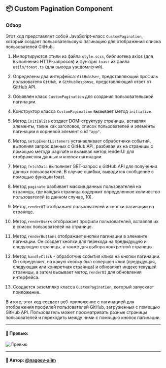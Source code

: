 ## 📦 Custom Pagination Component

### Обзор
Этот код представляет собой JavaScript-класс `CustomPagination`, который создает пользовательскую пагинацию для отображения списка пользователей GitHub. 

1. Импортируются стили из файла `style.scss`, библиотека axios (для выполнения HTTP-запросов) и функция `toast` из файла `utils/toast.ts` (для вывода уведомлений).

2. Определены два интерфейса: `GitHubUser`, представляющий профиль пользователя `GitHub`, и `GitHubResponse`, представляющий ответ от GitHub API.

3. Объявлен класс `CustomPagination` для создания пользовательской пагинации.

4. Конструктор класса `CustomPagination` вызывает метод `initialize`.

5. Метод `initialize` создает DOM-структуру страницы, вставляя элементы, такие как заголовок, список пользователей и элементы пагинации в корневой элемент с id `"app"`.

6. Метод `setupEventListeners` устанавливает обработчики событий, выполняя запрос данных с GitHub API, разбивая их на страницы с помощью метода paginate и вызывая метод renderUI для отображения данных и кнопок пагинации.

7. Метод `fetchData` выполняет GET-запрос к GitHub API для получения данных пользователей. В случае ошибки, выводится сообщение с помощью функции toast.

8. Метод `paginate` разбивает массив данных пользователей на страницы, где каждая страница содержит определенное количество пользователей (в данном случае, 10).

9. Метод `renderUI` отображает пользователей и кнопки пагинации на странице.

10. Метод `renderUsers` отображает профили пользователей, вставляя их в список пользователей на странице.

11. Метод `renderButtons` отображает кнопки пагинации в элементе пагинации. Он создает кнопки для перехода на предыдущую и следующую страницы, а также для выбора конкретной страницы.

12. Метод `handleClick` - обработчик события клика на кнопки пагинации. Он определяет, на какую кнопку был совершен клик (предыдущая, следующая или конкретная страница) и обновляет индекс текущей страницы, а затем вызывает метод `renderUI` для обновления интерфейса.

13. Создается экземпляр класса `CustomPagination`, который запускает приложение.

В итоге, этот код создает веб-приложение с пагинацией для отображения профилей пользователей GitHub, загруженных с помощью GitHub API. Пользователь может просматривать разные страницы пользователей и переходить между ними с помощью кнопок пагинации.



---

#### 🌄 Превью:

![Превью](https://lh3.googleusercontent.com/drive-viewer/AITFw-xXCusY1wpW6bYaG0YK2xJUSKSq30kRBSYkiShBX2QuKflCfmPc5i-BlAL1nr-tGbNfEKPebR6gk7qMSgVMxgLJm4dTyQ=s1600)


-----

#### 🙌 Автор: [@nagoev-alim](https://github.com/nagoev-alim)

